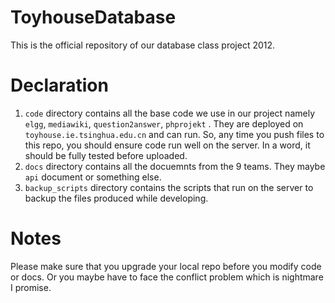# ToyhouseDatabase
This is the official repository of our database class project 2012.
# Declaration
1. `code` directory contains all the base code we use in our project namely `elgg`, `mediawiki`, `question2answer`, `phprojekt`
. They are deployed on `toyhouse.ie.tsinghua.edu.cn` and can run. So, any time you push files to this repo, you should ensure
code run well on the server. In a word, it should be fully tested before uploaded.
2. `docs` directory contains all the docuemnts from the 9 teams. They maybe `api` document or something else.
3. `backup_scripts` directory contains the scripts that run on the server to backup the files produced while developing.

# Notes
Please make sure that you upgrade your local repo before you modify code or docs. Or you maybe have to face the conflict problem
which is nightmare I promise.

